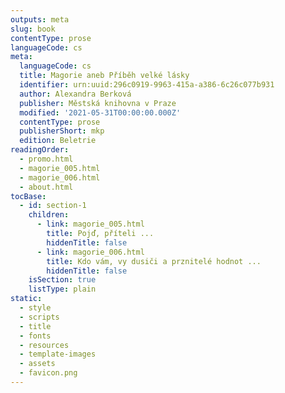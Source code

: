 ```yaml
---
outputs: meta
slug: book
contentType: prose
languageCode: cs
meta:
  languageCode: cs
  title: Magorie aneb Příběh velké lásky
  identifier: urn:uuid:296c0919-9963-415a-a386-6c26c077b931
  author: Alexandra Berková
  publisher: Městská knihovna v Praze
  modified: '2021-05-31T00:00:00.000Z'
  contentType: prose
  publisherShort: mkp
  edition: Beletrie
readingOrder:
  - promo.html
  - magorie_005.html
  - magorie_006.html
  - about.html
tocBase:
  - id: section-1
    children:
      - link: magorie_005.html
        title: Pojď, příteli ...
        hiddenTitle: false
      - link: magorie_006.html
        title: Kdo vám, vy dusiči a prznitelé hodnot ...
        hiddenTitle: false
    isSection: true
    listType: plain
static:
  - style
  - scripts
  - title
  - fonts
  - resources
  - template-images
  - assets
  - favicon.png
---
```

